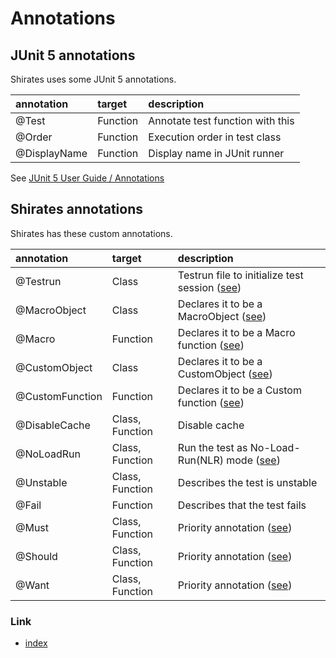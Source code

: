 # Annotations

## JUnit 5 annotations

Shirates uses some JUnit 5 annotations.

| annotation   | target   | description                      | 
|:-------------|:---------|:---------------------------------|
| @Test        | Function | Annotate test function with this |
| @Order       | Function | Execution order in test class    |
| @DisplayName | Function | Display name in JUnit runner     |

See [JUnit 5 User Guide / Annotations](https://junit.org/junit5/docs/current/user-guide/#writing-tests-annotations)

## Shirates annotations

Shirates has these custom annotations.

| annotation      | target          | description                                                                                                                 |
|:----------------|:----------------|:----------------------------------------------------------------------------------------------------------------------------|
| @Testrun        | Class           | Testrun file to initialize test session ([see](../basic/creating_testclass/creating_testclass.md))                          |
| @MacroObject    | Class           | Declares it to be a MacroObject ([see](../basic/routine_work/macro.md))                                                     |
| @Macro          | Function        | Declares it to be a Macro function ([see](../basic/routine_work/macro.md))                                                  |
| @CustomObject   | Class           | Declares it to be a CustomObject ([see](../in_action/adapting_to_environments/configuring_tap_appIcon_function.md))         |
| @CustomFunction | Function        | Declares it to be a Custom function ([see](../in_action/adapting_to_environments/configuring_tap_appIcon_function.md))      |
| @DisableCache   | Class, Function | Disable cache                                                                                                               |
| @NoLoadRun      | Class, Function | Run the test as No-Load-Run(NLR) mode ([see](../in_action/designing_and_implementing_test/designing_test_in_code_first.md)) |
| @Unstable       | Class, Function | Describes the test is unstable                                                                                              |
| @Fail           | Function        | Describes that the test fails                                                                                               |
| @Must           | Class, Function | Priority annotation ([see](../in_action/filtering_tests_with_priority/must_should_want.md))                                 |
| @Should         | Class, Function | Priority annotation ([see](../in_action/filtering_tests_with_priority/must_should_want.md))                                 |
| @Want           | Class, Function | Priority annotation ([see](../in_action/filtering_tests_with_priority/must_should_want.md))                                 |

### Link

- [index](../index.md)
